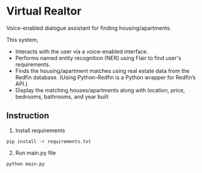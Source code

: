 # Virtual Realtor

Voice-enabled dialogue assistant for finding housing/apartments.


This system,
* Interacts with the user via a voice-enabled interface.
* Performs named entity recognition (NER) using Flair to find user's requirements.
* Finds the housing/apartment matches using real estate data from the Redfin database. (Using Python-Redfin is a Python wrapper for Redfin’s API.) 
* Display the matching houses/apartments along with location, price, bedrooms, bathrooms, and year built

## Instruction
1. Install requirements
```commandline
pip install -r requirements.txt
```

2. Run main.py file
```commandline
python main.py
```
